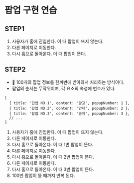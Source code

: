 # 팝업 구현 연습

## STEP1

1. 사용자가 홈에 진입한다. 이 때 팝업이 뜨지 않는다.
2. 다른 페이지로 이동한다.
3. 다시 홈으로 돌아온다. 이 때 팝업이 뜬다.

## STEP2

- 🚨 100개의 팝업 정보를 한꺼번에 받아와서 처리하는 방식이다.
- 팝업의 순서는 무작위이며, 각 요소의 속성에 번호가 있다.

```
[
  { title: '팝업 NO.1', content: '광고', popupNumber: 1 },
  { title: '팝업 NO.2', content: '안내', popupNumber: 2 },
  { title: '팝업 NO.3', content: '공지', popupNumber: 3 },
  // ...
]
```

1. 사용자가 홈에 진입한다. 이 때 팝업이 뜨지 않는다.
2. 다른 페이지로 이동한다.
3. 다시 홈으로 돌아온다. 이 때 1번 팝업이 뜬다.
4. 다른 페이지로 이동한다.
5. 다시 홈으로 돌아온다. 이 때 2번 팝업이 뜬다.
6. 다른 페이지로 이동한다.
7. 다시 홈으로 돌아온다. 이 때 3번 팝업이 뜬다.
8. 100번 팝업이 뜰 때까지 반복 된다.

